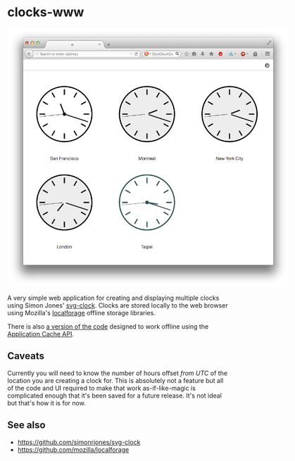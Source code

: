 # clocks-www

<img src="misc/clocks.png" style="max-width:640px;" />

A very simple web application for creating and displaying multiple clocks using
Simon Jones' [svg-clock](https://github.com/simonrjones/svg-clock). Clocks are
stored locally to the web browser using Mozilla's
[localforage](https://mozilla.github.io/localForage/) offline storage
libraries.

There is also [a version of the
code](https://github.com/straup/clocks-www/blob/master/www/offline.html)
designed to work offline using the [Application Cache API](https://developer.mozilla.org/en-US/docs/Web/HTML/Using_the_application_cache?redirectlocale=en-US&redirectslug=Offline_resources_in_Firefox).

## Caveats

Currently you will need to know the number of hours offset _from UTC_ of the
location you are creating a clock for. This is absolutely not a feature but all
of the code and UI required to make that work as-if-like-magic is complicated
enough that it's been saved for a future release. It's not ideal but that's how
it is for now.

## See also

* https://github.com/simonrjones/svg-clock
* https://github.com/mozilla/localforage

